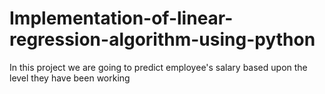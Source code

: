 # Implementation-of-linear-regression-algorithm-using-python
In this project we are going to predict employee's salary based upon the level they have been working
